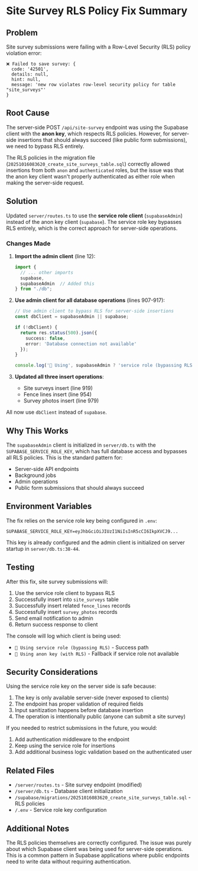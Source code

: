 # Site Survey RLS Policy Fix Summary

## Problem

Site survey submissions were failing with a Row-Level Security (RLS) policy violation error:

```
❌ Failed to save survey: {
  code: '42501',
  details: null,
  hint: null,
  message: 'new row violates row-level security policy for table "site_surveys"'
}
```

## Root Cause

The server-side POST `/api/site-survey` endpoint was using the Supabase client with the **anon key**, which respects RLS policies. However, for server-side insertions that should always succeed (like public form submissions), we need to bypass RLS entirely.

The RLS policies in the migration file (`20251016083620_create_site_surveys_table.sql`) correctly allowed insertions from both `anon` and `authenticated` roles, but the issue was that the anon key client wasn't properly authenticated as either role when making the server-side request.

## Solution

Updated `server/routes.ts` to use the **service role client** (`supabaseAdmin`) instead of the anon key client (`supabase`). The service role key bypasses RLS entirely, which is the correct approach for server-side operations.

### Changes Made

1. **Import the admin client** (line 12):
   ```typescript
   import {
     // ... other imports
     supabase,
     supabaseAdmin  // Added this
   } from "./db";
   ```

2. **Use admin client for all database operations** (lines 907-917):
   ```typescript
   // Use admin client to bypass RLS for server-side insertions
   const dbClient = supabaseAdmin || supabase;

   if (!dbClient) {
     return res.status(500).json({
       success: false,
       error: 'Database connection not available'
     });
   }

   console.log('🔑 Using', supabaseAdmin ? 'service role (bypassing RLS)' : 'anon key (with RLS)');
   ```

3. **Updated all three insert operations**:
   - Site surveys insert (line 919)
   - Fence lines insert (line 954)
   - Survey photos insert (line 979)

All now use `dbClient` instead of `supabase`.

## Why This Works

The `supabaseAdmin` client is initialized in `server/db.ts` with the `SUPABASE_SERVICE_ROLE_KEY`, which has full database access and bypasses all RLS policies. This is the standard pattern for:

- Server-side API endpoints
- Background jobs
- Admin operations
- Public form submissions that should always succeed

## Environment Variables

The fix relies on the service role key being configured in `.env`:

```
SUPABASE_SERVICE_ROLE_KEY=eyJhbGciOiJIUzI1NiIsInR5cCI6IkpXVCJ9...
```

This key is already configured and the admin client is initialized on server startup in `server/db.ts:38-44`.

## Testing

After this fix, site survey submissions will:

1. Use the service role client to bypass RLS
2. Successfully insert into `site_surveys` table
3. Successfully insert related `fence_lines` records
4. Successfully insert `survey_photos` records
5. Send email notification to admin
6. Return success response to client

The console will log which client is being used:
- `🔑 Using service role (bypassing RLS)` - Success path
- `🔑 Using anon key (with RLS)` - Fallback if service role not available

## Security Considerations

Using the service role key on the server side is safe because:

1. The key is only available server-side (never exposed to clients)
2. The endpoint has proper validation of required fields
3. Input sanitization happens before database insertion
4. The operation is intentionally public (anyone can submit a site survey)

If you needed to restrict submissions in the future, you would:
1. Add authentication middleware to the endpoint
2. Keep using the service role for insertions
3. Add additional business logic validation based on the authenticated user

## Related Files

- `/server/routes.ts` - Site survey endpoint (modified)
- `/server/db.ts` - Database client initialization
- `/supabase/migrations/20251016083620_create_site_surveys_table.sql` - RLS policies
- `/.env` - Service role key configuration

## Additional Notes

The RLS policies themselves are correctly configured. The issue was purely about which Supabase client was being used for server-side operations. This is a common pattern in Supabase applications where public endpoints need to write data without requiring authentication.
